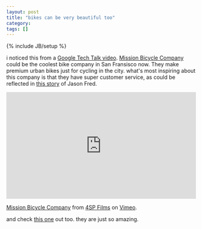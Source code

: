 ```yaml
---
layout: post
title: "bikes can be very beautiful too"
category: 
tags: []
---
```

{% include JB/setup %}

i noticed this from a [Google Tech Talk
video](https://www.youtube.com/watch?v=TVhPk4aQmm4). [Mission Bicycle
Company](https://www.missionbicycle.com/) could be the coolest bike company in
San Fransisco now. They make premium urban bikes just for cycling in the city.
what's most inspiring about this company is that they have super customer
service, as could be reflected in [this
story](http://37signals.com/svn/posts/2989-great-customer-service-from-the-mission-bicycle-company) of Jason Fred.

<iframe
src="http://player.vimeo.com/video/19422107?title=0&amp;byline=0&amp;portrait=0&amp;badge=0&amp;color=f9461c"
width="500" height="281" frameborder="0" webkitAllowFullScreen
mozallowfullscreen allowFullScreen></iframe> <p><a
href="http://vimeo.com/19422107">Mission Bicycle Company</a> from <a
href="http://vimeo.com/fourspfilms">4SP Films</a> on <a
href="http://vimeo.com">Vimeo</a>.</p>

and check [this one](budnitzbicycles.com) out too. they are just so amazing.

